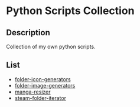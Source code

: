# Python Scripts Collection

## Description

Collection of my own python scripts.

## List

- [folder-icon-generators](folder-icon-generators)
- [folder-image-generators](folder-image-generators)
- [manga-resizer](manga-resizer)
- [steam-folder-iterator](steam-folder-iterator)
